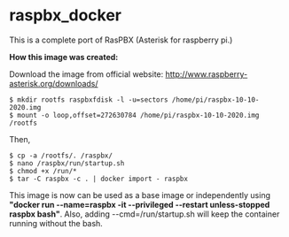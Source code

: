 # raspbx_docker
This is a complete port of RasPBX (Asterisk for raspberry pi.)

**How this image was created:**

Download the image from official website: http://www.raspberry-asterisk.org/downloads/

```
$ mkdir rootfs raspbxfdisk -l -u=sectors /home/pi/raspbx-10-10-2020.img
$ mount -o loop,offset=272630784 /home/pi/raspbx-10-10-2020.img /rootfs
```
Then, 

```
$ cp -a /rootfs/. /raspbx/
$ nano /raspbx/run/startup.sh
$ chmod +x /run/*
$ tar -C raspbx -c . | docker import - raspbx 
```

This image is now can be used as a base image or independently using **"docker run --name=raspbx -it --privileged --restart unless-stopped raspbx bash"**. Also, adding --cmd=/run/startup.sh will keep the container running without the bash.
